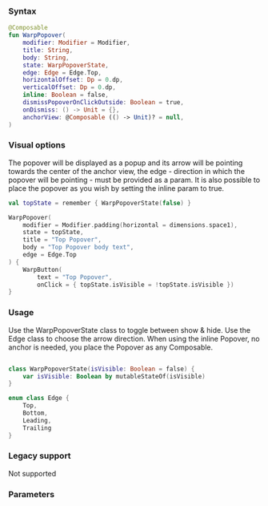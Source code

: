 
### Syntax

```kotlin example
@Composable
fun WarpPopover(
    modifier: Modifier = Modifier,
    title: String,
    body: String,
    state: WarpPopoverState,
    edge: Edge = Edge.Top,
    horizontalOffset: Dp = 0.dp,
    verticalOffset: Dp = 0.dp,
    inline: Boolean = false,
    dismissPopoverOnClickOutside: Boolean = true,
    onDismiss: () -> Unit = {},
    anchorView: @Composable (() -> Unit)? = null,
)
```

### Visual options 
The popover will be displayed as a popup and its arrow will be pointing towards the center of the anchor view, the edge - direction in which the popover will be pointing - must be provided as a param. It is also possible to place the popover as you wish by setting the inline param to true.


```kotlin example
val topState = remember { WarpPopoverState(false) }

WarpPopover(
    modifier = Modifier.padding(horizontal = dimensions.space1),
    state = topState,
    title = "Top Popover",
    body = "Top Popover body text",
    edge = Edge.Top
) {
    WarpButton(
        text = "Top Popover",
        onClick = { topState.isVisible = !topState.isVisible })
}

```

### Usage

Use the WarpPopoverState class to toggle between show & hide.
Use the Edge class to choose the arrow direction.
When using the inline Popover, no anchor is needed, you place the Popover as any Composable.

```kotlin example

class WarpPopoverState(isVisible: Boolean = false) {
    var isVisible: Boolean by mutableStateOf(isVisible)
}

enum class Edge {
    Top,
    Bottom,
    Leading,
    Trailing
}

```



### Legacy support
Not supported

### Parameters

<api-table type=android component="Popover" />
